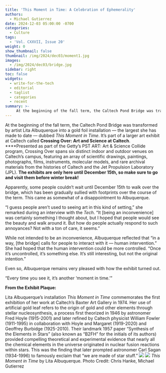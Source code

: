 ```yaml
---
title: 'This Moment in Time: A Celebration of Ephemerality'
authors:
  - Michael Gutierrez
date: 2024-12-03 05:00:00 -0700
categories:
  - Culture
tags:
  - 'Vol. CXXVII, Issue 20'
weight: 0
show_thumbnail: false
thumbnail: /img/2024/dec03/moment1.jpg
images:
  - /img/2024/dec03/bridge.jpg
sidebar: right
toc: false
widgets:
  - write-for-the-tech
  - editorial
  - taglist
  - categories
  - recent
summary: >-
     At the beginning of the fall term, the Caltech Pond Bridge was transformed by artist Lita Albuquerque into a gold foil installation — the largest she has made to date — dubbed *This Moment in Time*. It’s part of a larger art exhibit at Caltech called **Crossing Over: Art and Science at Caltech**. Apparently, some people couldn’t wait until December 15th to walk over the bridge, which has been gradually sullied with footprints over the course of the term. This came as somewhat of a disappointment to Albuquerque.
---
```


At the beginning of the fall term, the Caltech Pond Bridge was transformed by artist Lita Albuquerque into a gold foil installation — the largest she has made to date — dubbed *This Moment in Time*. It’s part of a larger art exhibit at Caltech called **Crossing Over: Art and Science at Caltech**. ****Presented as part of the Getty’s PST ART: Art & Science Collide program, Crossing Over spans six distinct indoor and outdoor venues on Caltech’s campus, featuring an array of scientific drawings, paintings, photographs, films, instruments, molecular models, and rare archival materials from the histories of Caltech and the Jet Propulsion Laboratory (JPL). **The exhibits are only here until December 15th, so make sure to go and visit them before winter break!**

Apparently, some people couldn’t wait until December 15th to walk over the bridge, which has been gradually sullied with footprints over the course of the term. This came as somewhat of a disappointment to Albuquerque.

“I guess people aren’t used to seeing art in this kind of setting,” she remarked during an interview with the *Tech*. “It [being an inconvenience] was certainly something I thought about, but I hoped that people would see the beauty and walk around it. But how do people actually respond to such annoyances? Not with a ton of care, it seems.”

While not intended to be an inconvenience, Albuquerque reflected that “in a way, [the bridge] calls for people to interact with it — human intervention.” She had hoped that the human intervention could be more controlled. “Once it’s uncontrolled, it’s something else. It’s still interesting, but not the original intention.”

Even so, Albuquerque remains very pleased with how the exhibit turned out.

“Every time you see it, it’s another ‘moment in time.’”

**From the Exhibit Plaque:**

Lita Albuquerque’s installation *This Moment in Time* commemorates the first exhibition of her work at Caltech’s Baxter Art Gallery in 1974. Her use of artificial gold leaf refers to the origin of gold and other elements through stellar nucleosynthesis, a process first theorized in 1946 by astronomer Fred Hoyle (1915-2001) and later refined by Caltech physicist William Fowler (1911-1995) in collaboration with Hoyle and Margaret (1919-2020) and Geoffrey Burbidge (1925-2010). Their landmark 1957 paper “Synthesis of the Elements in Stars” (also known as “B2FH” for the initials of its authors) provided compelling theoretical and experimental evidence that nearly all the chemical elements in the universe originated in nuclear fusion reactions within stars. This was the finding that later prompted astronomer Carl Sagan (1934-1996) to famously exclaim that “we are made of star stuff.”
![](/img/2024/dec03/moment1.jpg)
![](/img/2024/dec03/bridge.jpg)
*This Moment in Time* by Lita Albuquerque. Photo Credit: Chris Hanke, Michael Gutierrez
